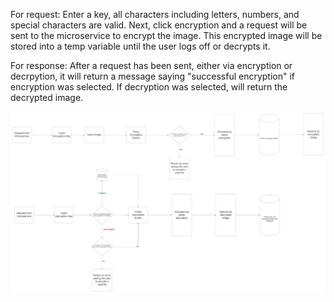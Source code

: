 For request: Enter a key, all characters including letters, numbers, and special characters are valid. Next, click encryption and a request will be sent to the microservice to encrypt the image. This encrypted image will be stored into a temp variable until the user logs off or decrypts it.

For response: After a request has been sent, either via encryption or decrpytion, it will return a message saying "successful encryption" if encryption was selected. If decryption was selected, will return the decrypted image.

![UML](Image_Encryption_Decryption_UML.jpeg)